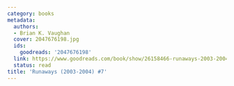 ```yaml
---
category: books
metadata:
  authors:
  - Brian K. Vaughan
  cover: 2047676198.jpg
  ids:
    goodreads: '2047676198'
  link: https://www.goodreads.com/book/show/26158466-runaways-2003-2004-7
  status: read
title: 'Runaways (2003-2004) #7'
---
```

